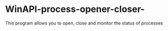 # WinAPI-process-opener-closer-
This program allows you to open, close and monitor the status of processes
